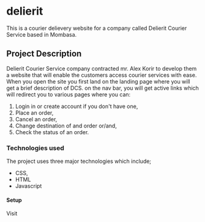 # delierit
This is a courier delievery website for a company called Delierit Courier Service based in Mombasa.
## Project Description
Delierit Courier Service company contracted mr. Alex Korir to develop them a website that will enable the customers access courier services with ease. 
When you open the site you first land on the landing page where you will get a brief description of DCS. on the nav bar, you will get active links which will redirect you to various pages where you can:
1. Login in or create account if you don't have one,
2. Place an order,
3. Cancel an order,
4. Change destination of and order or/and,
5. Check the status of an order.
### Technologies used
The project uses three major technologies which include;
* CSS,
* HTML
* Javascript
#### Setup
Visit 
